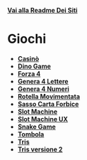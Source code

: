**[Vai alla Readme Dei Siti](../Readme.md)**

# Giochi

- **[Casinò](Casino)**
- **[Dino Game](Dino-Game)**
- **[Forza 4](Forza%204)**
- **[Genera 4 Lettere](Generated_4_Letters)**
- **[Genera 4 Numeri](Generated_4_Numbers)**
- **[Rotella Movimentata](Rotella%20Movimentata)**
- **[Sasso Carta Forbice](Sasso_Carta_Forbice)**
- **[Slot Machine](Slot_Machine)**
- **[Slot Machine UX](Slot_Macchine_UX)**
- **[Snake Game](Snakegame)**
- **[Tombola](Tombola)**
- **[Tris](Tris)**
- **[Tris versione 2](Tris2)**
